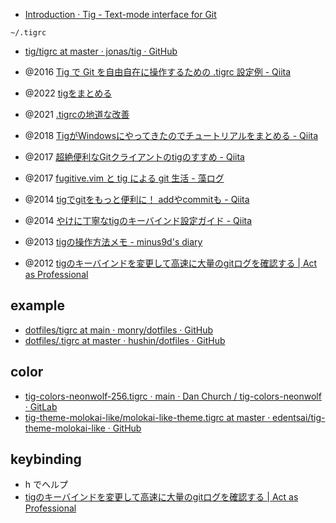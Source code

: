 - [Introduction · Tig - Text-mode interface for Git](https://jonas.github.io/tig/)

`~/.tigrc`
- [tig/tigrc at master · jonas/tig · GitHub](https://github.com/jonas/tig/blob/master/tigrc)

- @2016 [Tig で Git を自由自在に操作するための .tigrc 設定例 - Qiita](https://qiita.com/sfus/items/063797a1dd8fdc7d032f)

- @2022 [tigをまとめる](https://zenn.dev/ispern/scraps/7dd13e64f7d541)
- @2021 [.tigrcの地道な改善](https://mogulla3.tech/articles/2021-03-27-01/)
- @2018 [TigがWindowsにやってきたのでチュートリアルをまとめる - Qiita](https://qiita.com/y-tsutsu/items/98fc75b8814c99619cf4)
- @2017 [超絶便利なGitクライアントのtigのすすめ - Qiita](https://qiita.com/vivid_muimui/items/7e7a740e6537749de0c0)
- @2017 [fugitive.vim と tig による git 生活 - 藻ログ](https://wakame.hatenablog.jp/entry/2017/05/03/222511)
- @2014 [tigでgitをもっと便利に！ addやcommitも - Qiita](https://qiita.com/suino/items/b0dae7e00bd7165f79ea)
- @2014 [やけに丁寧なtigのキーバインド設定ガイド - Qiita](https://qiita.com/yoshikazusawa/items/3eaa6db78fa348d38bfe)
- @2013 [tigの操作方法メモ - minus9d's diary](https://minus9d.hatenablog.com/entry/20130522/1369235200)
- @2012 [tigのキーバインドを変更して高速に大量のgitログを確認する | Act as Professional](https://hiroki.jp/2012/05/30/4182/)

## example
- [dotfiles/tigrc at main · monry/dotfiles · GitHub](https://github.com/monry/dotfiles/blob/main/tigrc)
- [dotfiles/.tigrc at master · hushin/dotfiles · GitHub](https://github.com/hushin/dotfiles/blob/master/.tigrc)

## color
- [tig-colors-neonwolf-256.tigrc · main · Dan Church / tig-colors-neonwolf · GitLab](https://gitlab.com/h3xx/tig-colors-neonwolf/-/blob/main/tig-colors-neonwolf-256.tigrc)
- [tig-theme-molokai-like/molokai-like-theme.tigrc at master · edentsai/tig-theme-molokai-like · GitHub](https://github.com/edentsai/tig-theme-molokai-like/blob/master/colors/molokai-like-theme.tigrc)

## keybinding
- h でヘルプ
- [tigのキーバインドを変更して高速に大量のgitログを確認する | Act as Professional](https://hiroki.jp/2012/05/30/4182/)
